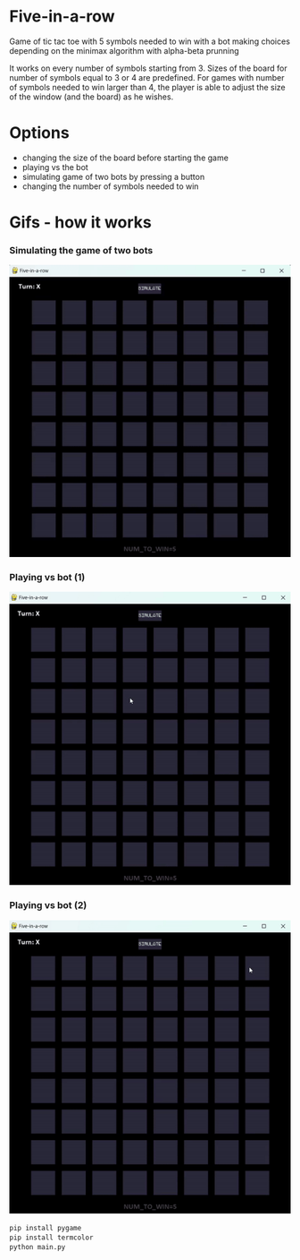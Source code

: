 # Five-in-a-row

Game of tic tac toe with 5 symbols needed to win with a bot making choices depending on the minimax algorithm with alpha-beta prunning

It works on every number of symbols starting from 3. Sizes of the board for number of symbols equal to 3 or 4 are predefined. For games with number of symbols needed to win larger than 4, the player is able to adjust the size of the window (and the board) as he wishes.

# Options

- changing the size of the board before starting the game
- playing vs the bot
- simulating game of two bots by pressing a button
- changing the number of symbols needed to win

# Gifs - how it works

### Simulating the game of two bots

![bot-vs-bot-gif](Images/two-bots-playing.gif)

### Playing vs bot (1)

![bot-vs-player-gif](Images/player-vs-bot-draw.gif)

### Playing vs bot (2)

![bot-vs-player-gif2](Images/player-vs-bot-win.gif)

```bash
pip install pygame
pip install termcolor
python main.py
```
